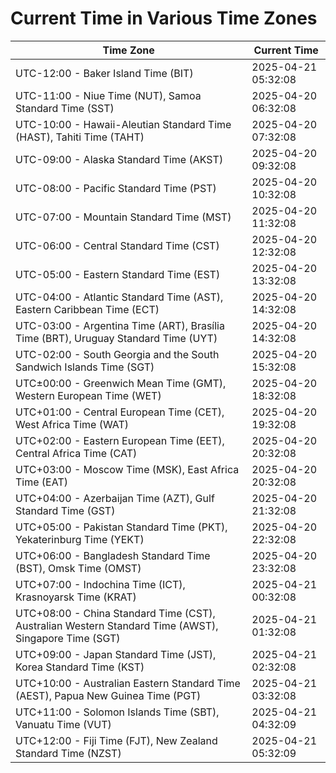 # Current Time in Various Time Zones

| Time Zone | Current Time |
|-----------|--------------|
| UTC-12:00 - Baker Island Time (BIT) | 2025-04-21 05:32:08 |
| UTC-11:00 - Niue Time (NUT), Samoa Standard Time (SST) | 2025-04-20 06:32:08 |
| UTC-10:00 - Hawaii-Aleutian Standard Time (HAST), Tahiti Time (TAHT) | 2025-04-20 07:32:08 |
| UTC-09:00 - Alaska Standard Time (AKST) | 2025-04-20 09:32:08 |
| UTC-08:00 - Pacific Standard Time (PST) | 2025-04-20 10:32:08 |
| UTC-07:00 - Mountain Standard Time (MST) | 2025-04-20 11:32:08 |
| UTC-06:00 - Central Standard Time (CST) | 2025-04-20 12:32:08 |
| UTC-05:00 - Eastern Standard Time (EST) | 2025-04-20 13:32:08 |
| UTC-04:00 - Atlantic Standard Time (AST), Eastern Caribbean Time (ECT) | 2025-04-20 14:32:08 |
| UTC-03:00 - Argentina Time (ART), Brasília Time (BRT), Uruguay Standard Time (UYT) | 2025-04-20 14:32:08 |
| UTC-02:00 - South Georgia and the South Sandwich Islands Time (SGT) | 2025-04-20 15:32:08 |
| UTC±00:00 - Greenwich Mean Time (GMT), Western European Time (WET) | 2025-04-20 18:32:08 |
| UTC+01:00 - Central European Time (CET), West Africa Time (WAT) | 2025-04-20 19:32:08 |
| UTC+02:00 - Eastern European Time (EET), Central Africa Time (CAT) | 2025-04-20 20:32:08 |
| UTC+03:00 - Moscow Time (MSK), East Africa Time (EAT) | 2025-04-20 20:32:08 |
| UTC+04:00 - Azerbaijan Time (AZT), Gulf Standard Time (GST) | 2025-04-20 21:32:08 |
| UTC+05:00 - Pakistan Standard Time (PKT), Yekaterinburg Time (YEKT) | 2025-04-20 22:32:08 |
| UTC+06:00 - Bangladesh Standard Time (BST), Omsk Time (OMST) | 2025-04-20 23:32:08 |
| UTC+07:00 - Indochina Time (ICT), Krasnoyarsk Time (KRAT) | 2025-04-21 00:32:08 |
| UTC+08:00 - China Standard Time (CST), Australian Western Standard Time (AWST), Singapore Time (SGT) | 2025-04-21 01:32:08 |
| UTC+09:00 - Japan Standard Time (JST), Korea Standard Time (KST) | 2025-04-21 02:32:08 |
| UTC+10:00 - Australian Eastern Standard Time (AEST), Papua New Guinea Time (PGT) | 2025-04-21 03:32:08 |
| UTC+11:00 - Solomon Islands Time (SBT), Vanuatu Time (VUT) | 2025-04-21 04:32:09 |
| UTC+12:00 - Fiji Time (FJT), New Zealand Standard Time (NZST) | 2025-04-21 05:32:09 |
